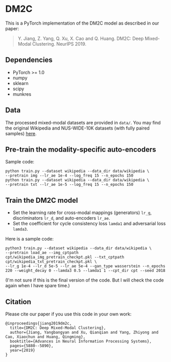 # DM2C
This is a PyTorch implementation of the DM2C model as described in our paper:

>Y. Jiang, Z. Yang, Q. Xu, X. Cao and Q. Huang. DM2C: Deep Mixed-Modal Clustering. NeurIPS 2019.

## Dependencies
- PyTorch >= 1.0
- numpy
- sklearn
- scipy
- munkres

## Data
The processed mixed-modal datasets are provided in `data/`. You may find the original Wikipedia and NUS-WIDE-10K datasets (with fully paired samples) [here](https://github.com/sunpeng981712364/ACMR_demo/tree/master/data).

## Pre-train the modality-specific auto-encoders
Sample code:
```
python train.py --dataset wikipedia --data_dir data/wikipedia \
--pretrain img --lr_ae 1e-4 --log_freq 15 --n_epochs 150
python train.py --dataset wikipedia --data_dir data/wikipedia \
--pretrain txt --lr_ae 1e-5 --log_freq 15 --n_epochs 150
```

## Train the DM2C model
* Set the learning rate for cross-modal mappings (generators) `lr_g`, discriminators `lr_d`, and auto-encoders `lr_ae`.
* Set the coefficient for cycle consistency loss `lamda1` and adversarial loss `lamda3`.

Here is a sample code:
```
python3 train.py --dataset wikipedia --data_dir data/wikipedia \
--pretrain load_ae --img_cptpath cpt/wikipedia_img_pretrain_checkpt.pkl --txt_cptpath cpt/wikipedia_txt_pretrain_checkpt.pkl \
--lr_g 1e-4 --lr_d 5e-5 --lr_ae 5e-4 --gan_type wasserstein --n_epochs 220 --weight_decay 0 --lamda3 0.5 --lamda1 1 --cpt_dir cpt --seed 2018
```
(I'm not sure if this is the final version of the code. But I will check the code again when I have spare time.)

## Citation
Please cite our paper if you use this code in your own work:

```
@inproceedings{jiang2019dm2c,
  title={DM2C: Deep Mixed-Modal Clustering},
  author={Jiang, Yangbangyan and Xu, Qianqian and Yang, Zhiyong and Cao, Xiaochun and Huang, Qingming},
  booktitle={Advances in Neural Information Processing Systems},
  pages={5880--5890},
  year={2019}
}
```
